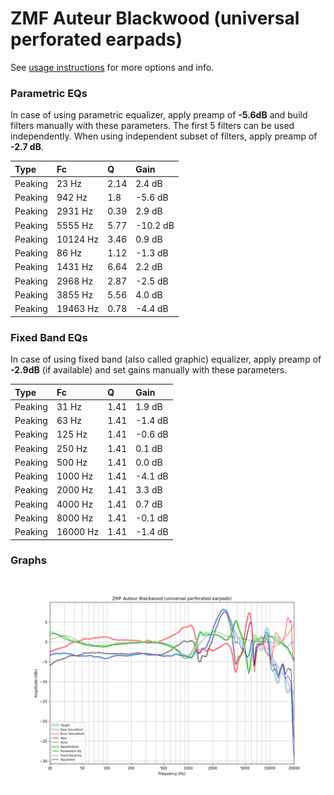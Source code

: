 # ZMF Auteur Blackwood (universal perforated earpads)
See [usage instructions](https://github.com/jaakkopasanen/AutoEq#usage) for more options and info.

### Parametric EQs
In case of using parametric equalizer, apply preamp of **-5.6dB** and build filters manually
with these parameters. The first 5 filters can be used independently.
When using independent subset of filters, apply preamp of **-2.7 dB**.

| Type    | Fc       |    Q | Gain     |
|:--------|:---------|:-----|:---------|
| Peaking | 23 Hz    | 2.14 | 2.4 dB   |
| Peaking | 942 Hz   | 1.8  | -5.6 dB  |
| Peaking | 2931 Hz  | 0.39 | 2.9 dB   |
| Peaking | 5555 Hz  | 5.77 | -10.2 dB |
| Peaking | 10124 Hz | 3.46 | 0.9 dB   |
| Peaking | 86 Hz    | 1.12 | -1.3 dB  |
| Peaking | 1431 Hz  | 6.64 | 2.2 dB   |
| Peaking | 2968 Hz  | 2.87 | -2.5 dB  |
| Peaking | 3855 Hz  | 5.56 | 4.0 dB   |
| Peaking | 19463 Hz | 0.78 | -4.4 dB  |

### Fixed Band EQs
In case of using fixed band (also called graphic) equalizer, apply preamp of **-2.9dB**
(if available) and set gains manually with these parameters.

| Type    | Fc       |    Q | Gain    |
|:--------|:---------|:-----|:--------|
| Peaking | 31 Hz    | 1.41 | 1.9 dB  |
| Peaking | 63 Hz    | 1.41 | -1.4 dB |
| Peaking | 125 Hz   | 1.41 | -0.6 dB |
| Peaking | 250 Hz   | 1.41 | 0.1 dB  |
| Peaking | 500 Hz   | 1.41 | 0.0 dB  |
| Peaking | 1000 Hz  | 1.41 | -4.1 dB |
| Peaking | 2000 Hz  | 1.41 | 3.3 dB  |
| Peaking | 4000 Hz  | 1.41 | 0.7 dB  |
| Peaking | 8000 Hz  | 1.41 | -0.1 dB |
| Peaking | 16000 Hz | 1.41 | -1.4 dB |

### Graphs
![](./ZMF%20Auteur%20Blackwood%20(universal%20perforated%20earpads).png)